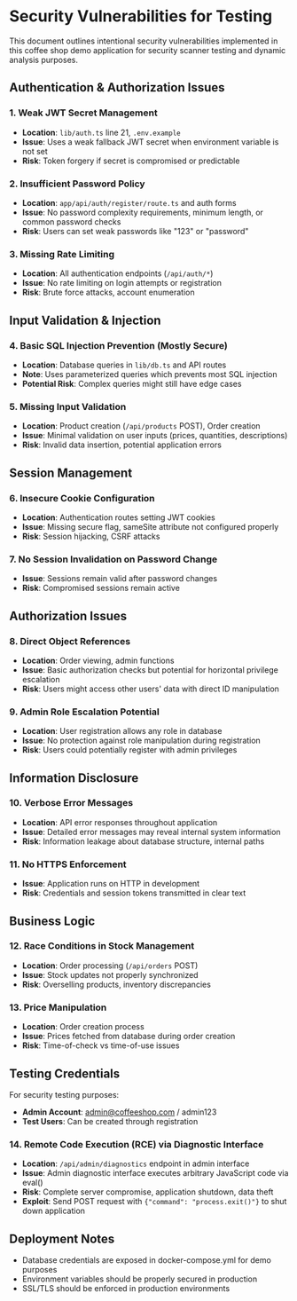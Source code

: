 # Security Vulnerabilities for Testing

This document outlines intentional security vulnerabilities implemented in this coffee shop demo application for security scanner testing and dynamic analysis purposes.

## Authentication & Authorization Issues

### 1. Weak JWT Secret Management

- **Location**: `lib/auth.ts` line 21, `.env.example`
- **Issue**: Uses a weak fallback JWT secret when environment variable is not set
- **Risk**: Token forgery if secret is compromised or predictable

### 2. Insufficient Password Policy

- **Location**: `app/api/auth/register/route.ts` and auth forms
- **Issue**: No password complexity requirements, minimum length, or common password checks
- **Risk**: Users can set weak passwords like "123" or "password"

### 3. Missing Rate Limiting

- **Location**: All authentication endpoints (`/api/auth/*`)
- **Issue**: No rate limiting on login attempts or registration
- **Risk**: Brute force attacks, account enumeration

## Input Validation & Injection

### 4. Basic SQL Injection Prevention (Mostly Secure)

- **Location**: Database queries in `lib/db.ts` and API routes
- **Note**: Uses parameterized queries which prevents most SQL injection
- **Potential Risk**: Complex queries might still have edge cases

### 5. Missing Input Validation

- **Location**: Product creation (`/api/products` POST), Order creation
- **Issue**: Minimal validation on user inputs (prices, quantities, descriptions)
- **Risk**: Invalid data insertion, potential application errors

## Session Management

### 6. Insecure Cookie Configuration

- **Location**: Authentication routes setting JWT cookies
- **Issue**: Missing secure flag, sameSite attribute not configured properly
- **Risk**: Session hijacking, CSRF attacks

### 7. No Session Invalidation on Password Change

- **Issue**: Sessions remain valid after password changes
- **Risk**: Compromised sessions remain active

## Authorization Issues

### 8. Direct Object References

- **Location**: Order viewing, admin functions
- **Issue**: Basic authorization checks but potential for horizontal privilege escalation
- **Risk**: Users might access other users' data with direct ID manipulation

### 9. Admin Role Escalation Potential

- **Location**: User registration allows any role in database
- **Issue**: No protection against role manipulation during registration
- **Risk**: Users could potentially register with admin privileges

## Information Disclosure

### 10. Verbose Error Messages

- **Location**: API error responses throughout application
- **Issue**: Detailed error messages may reveal internal system information
- **Risk**: Information leakage about database structure, internal paths

### 11. No HTTPS Enforcement

- **Issue**: Application runs on HTTP in development
- **Risk**: Credentials and session tokens transmitted in clear text

## Business Logic

### 12. Race Conditions in Stock Management

- **Location**: Order processing (`/api/orders` POST)
- **Issue**: Stock updates not properly synchronized
- **Risk**: Overselling products, inventory discrepancies

### 13. Price Manipulation

- **Location**: Order creation process
- **Issue**: Prices fetched from database during order creation
- **Risk**: Time-of-check vs time-of-use issues

## Testing Credentials

For security testing purposes:

- **Admin Account**: admin@coffeeshop.com / admin123
- **Test Users**: Can be created through registration

### 14. Remote Code Execution (RCE) via Diagnostic Interface

- **Location**: `/api/admin/diagnostics` endpoint in admin interface
- **Issue**: Admin diagnostic interface executes arbitrary JavaScript code via eval()
- **Risk**: Complete server compromise, application shutdown, data theft
- **Exploit**: Send POST request with `{"command": "process.exit()"}` to shut down application

## Deployment Notes

- Database credentials are exposed in docker-compose.yml for demo purposes
- Environment variables should be properly secured in production
- SSL/TLS should be enforced in production environments
